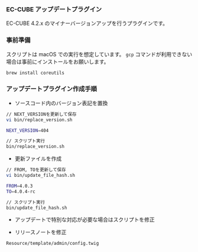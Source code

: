 ### EC-CUBE アップデートプラグイン

EC-CUBE 4.2.x のマイナーバージョンアップを行うプラグインです。

### 事前準備

スクリプトは macOS での実行を想定しています。
`gcp` コマンドが利用できない場合は事前にインストールをお願いします。

```sh
brew install coreutils
```

### アップデートプラグイン作成手順

- ソースコード内のバージョン表記を置換

```sh
// NEXT_VERSIONを更新して保存
vi bin/replace_version.sh

NEXT_VERSION=404

// スクリプト実行
bin/replace_version.sh
```

- 更新ファイルを作成

```sh
// FROM, TOを更新して保存
vi bin/update_file_hash.sh

FROM=4.0.3
TO=4.0.4-rc

// スクリプト実行
bin/update_file_hash.sh
```

- アップデートで特別な対応が必要な場合はスクリプトを修正

- リリースノートを修正

`Resource/template/admin/config.twig`
